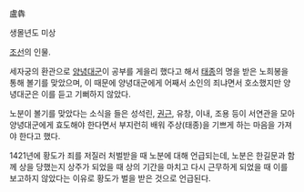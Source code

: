 盧犇

생몰년도 미상

[조선](%EC%A1%B0%EC%84%A0.md)의 인물.

세자궁의 환관으로 [양녕대군](%EC%96%91%EB%85%95%EB%8C%80%EA%B5%B0.md)이 공부를 게을리 했다고 해서
[태종](%ED%83%9C%EC%A2%85%28%EC%A1%B0%EC%84%A0%29.md)의 명을 받은 노희봉을 통해 볼기를
맞았으며, 이 때문에 양녕대군에게 어째서 소인의 죄냐면서 호소했지만 양녕대군은 이를 듣고 기뻐하지 않았다.

노분이 볼기를 맞았다는 소식을 들은 성석린, [권근](%EA%B6%8C%EA%B7%BC.md), 유창, 이내, 조용 등이 서연관을 모아
양녕대군에게 효도해야 한다면서 부지런히 배워 주상(태종)을 기쁘게 하는 마음을 가져야 한다고 했다.

1421년에 황도가 죄를 저질러 처벌받을 때 노분에 대해 언급되는데, 노분은 한길문과 함께 상을 당했는지 상주가 되었을 때 상의 기간을
마치고 다시 근무하게 되었을 때 이를 보고하지 않았다는 이유로 황도가 벌을 받은 것으로 언급된다.

